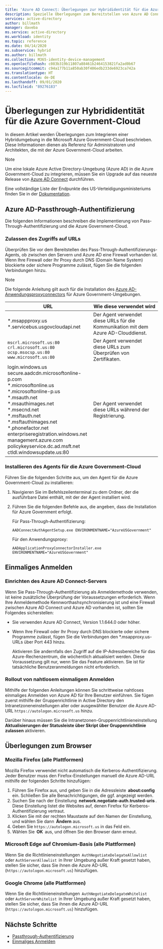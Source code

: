```yaml
---
title: 'Azure AD Connect: Überlegungen zur Hybrididentität für die Azure Government-Cloud'
description: Spezielle Überlegungen zum Bereitstellen von Azure AD Connect in der Azure Government-Cloud.
services: active-directory
author: billmath
manager: daveba
ms.service: active-directory
ms.workload: identity
ms.topic: reference
ms.date: 04/14/2020
ms.subservice: hybrid
ms.author: billmath
ms.collection: M365-identity-device-management
ms.openlocfilehash: c083b319b11807a88461b2464153821fa2ad0b67
ms.sourcegitcommit: c94a177b11a850ab30f406edb233de6923ca742a
ms.translationtype: HT
ms.contentlocale: de-DE
ms.lasthandoff: 09/01/2020
ms.locfileid: "89276183"
---
```

# <a name="hybrid-identity-considerations-for-the-azure-government-cloud"></a>Überlegungen zur Hybrididentität für die Azure Government-Cloud

In diesem Artikel werden Überlegungen zum Integrieren einer Hybridumgebung in die Microsoft Azure Government-Cloud beschrieben. Diese Informationen dienen als Referenz für Administratoren und Architekten, die mit der Azure Government-Cloud arbeiten.

> [!NOTE]
> Um eine lokale Azure Active Directory-Umgebung (Azure AD) in die Azure Government-Cloud zu integrieren, müssen Sie ein Upgrade auf das neueste Release von [Azure AD Connect](https://www.microsoft.com/download/details.aspx?id=47594) durchführen.

Eine vollständige Liste der Endpunkte des US-Verteidigungsministeriums finden Sie in der [Dokumentation](/office365/enterprise/office-365-u-s-government-dod-endpoints).

## <a name="azure-ad-pass-through-authentication"></a>Azure AD-Passthrough-Authentifizierung

Die folgenden Informationen beschreiben die Implementierung von Pass-Through-Authentifizierung und die Azure Government-Cloud.

### <a name="allow-access-to-urls"></a>Zulassen des Zugriffs auf URLs

Überprüfen Sie vor dem Bereitstellen des Pass-Through-Authentifizierungs-Agents, ob zwischen den Servern und Azure AD eine Firewall vorhanden ist. Wenn Ihre Firewall oder Ihr Proxy durch DNS (Domain Name System) blockierte oder sichere Programme zulässt, fügen Sie die folgenden Verbindungen hinzu.

> [!NOTE]
> Die folgende Anleitung gilt auch für die Installation des [Azure AD-Anwendungsproxyconnectors](https://aka.ms/whyappproxy) für Azure Government-Umgebungen.

|URL |Wie diese verwendet wird|
|-----|-----|
|&#42;.msappproxy.us</br>&#42;.servicebus.usgovcloudapi.net|Der Agent verwendet diese URLs für die Kommunikation mit dem Azure AD-Clouddienst. |
|`mscrl.microsoft.us:80` </br>`crl.microsoft.us:80` </br>`ocsp.msocsp.us:80` </br>`www.microsoft.us:80`| Der Agent verwendet diese URLs zum Überprüfen von Zertifikaten.|
|login.windows.us </br>secure.aadcdn.microsoftonline-p.com </br>&#42;.microsoftonline.us </br>&#42;.microsoftonline-p.us </br>&#42;.msauth.net </br>&#42;.msauthimages.net </br>&#42;.msecnd.net</br>&#42;.msftauth.net </br>&#42;.msftauthimages.net</br>&#42;.phonefactor.net </br>enterpriseregistration.windows.net</br>management.azure.com </br>policykeyservice.dc.ad.msft.net</br>ctldl.windowsupdate.us:80| Der Agent verwendet diese URLs während der Registrierung.

### <a name="install-the-agent-for-the-azure-government-cloud"></a>Installieren des Agents für die Azure Government-Cloud

Führen Sie die folgenden Schritte aus, um den Agent für die Azure Government-Cloud zu installieren:

1. Navigieren Sie im Befehlszeilenterminal zu dem Ordner, der die ausführbare Datei enthält, mit der der Agent installiert wird.
1. Führen Sie die folgenden Befehle aus, die angeben, dass die Installation für Azure Government erfolgt.

   Für Pass-Through-Authentifizierung:

   ```
   AADConnectAuthAgentSetup.exe ENVIRONMENTNAME="AzureUSGovernment"
   ```

   Für den Anwendungsproxy:

   ```
   AADApplicationProxyConnectorInstaller.exe ENVIRONMENTNAME="AzureUSGovernment" 
   ```

## <a name="single-sign-on"></a>Einmaliges Anmelden

### <a name="set-up-your-azure-ad-connect-server"></a>Einrichten des Azure AD Connect-Servers

Wenn Sie Pass-Through-Authentifizierung als Anmeldemethode verwenden, ist keine zusätzliche Überprüfung der Voraussetzungen erforderlich. Wenn Ihre Anmeldemethode Kennworthashsynchronisierung ist und eine Firewall zwischen Azure AD Connect und Azure AD vorhanden ist, sollten Sie Folgendes sicherstellen:

- Sie verwenden Azure AD Connect, Version 1.1.644.0 oder höher.
- Wenn Ihre Firewall oder Ihr Proxy durch DNS blockierte oder sichere Programme zulässt, fügen Sie die Verbindungen den *.msapproxy.us-URLs über Port 443 hinzu.

  Aktivieren Sie andernfalls den Zugriff auf die IP-Adressbereiche für das Azure-Rechenzentrum, die wöchentlich aktualisiert werden. Diese Voraussetzung gilt nur, wenn Sie das Feature aktivieren. Sie ist für tatsächliche Benutzeranmeldungen nicht erforderlich.

### <a name="roll-out-seamless-single-sign-on"></a>Rollout von nahtlosem einmaligem Anmelden

Mithilfe der folgenden Anleitungen können Sie schrittweise nahtloses einmaliges Anmelden von Azure AD für Ihre Benutzer einführen. Sie fügen zuerst mithilfe der Gruppenrichtlinie in Active Directory den Intranetzoneneinstellungen aller oder ausgewählter Benutzer die Azure AD-URL `https://autologon.microsoft.us` hinzu.

Darüber hinaus müssen Sie die Intranetzonen-Gruppenrichtlinieneinstellung **Aktualisierungen der Statusleiste über Skript über Gruppenrichtlinie zulassen** aktivieren.

## <a name="browser-considerations"></a>Überlegungen zum Browser

### <a name="mozilla-firefox-all-platforms"></a>Mozilla Firefox (alle Plattformen)

Mozilla Firefox verwendet nicht automatisch die Kerberos-Authentifizierung. Jeder Benutzer muss den Firefox-Einstellungen manuell die Azure AD-URL mithilfe der folgenden Schritte hinzufügen:

1. Führen Sie Firefox aus, und geben Sie in die Adressleiste  **about:config**  ein. Schließen Sie alle Benachrichtigungen, die ggf. angezeigt werden.
1. Suchen Sie nach der Einstellung  **network.negotiate-auth.trusted-uris** . Diese Einstellung listet die Websites auf, denen Firefox für Kerberos-Authentifizierung vertraut.
1. Klicken Sie mit der rechten Maustaste auf den Namen der Einstellung, und wählen Sie dann  **Ändern** aus.
1. Geben Sie `https://autologon.microsoft.us` in das Feld ein.
1. Wählen Sie  **OK**  aus, und öffnen Sie den Browser dann erneut.

### <a name="microsoft-edge-based-on-chromium-all-platforms"></a>Microsoft Edge auf Chromium-Basis (alle Plattformen)

Wenn Sie die Richtlinieneinstellungen  `AuthNegotiateDelegateAllowlist`  oder `AuthServerAllowlist`  in Ihrer Umgebung außer Kraft gesetzt haben, stellen Sie sicher, dass Sie ihnen die Azure AD-URL (`https://autologon.microsoft.us`) hinzufügen.

### <a name="google-chrome-all-platforms"></a>Google Chrome (alle Plattformen)

Wenn Sie die Richtlinieneinstellungen  `AuthNegotiateDelegateWhitelist`  oder `AuthServerWhitelist`  in Ihrer Umgebung außer Kraft gesetzt haben, stellen Sie sicher, dass Sie ihnen die Azure AD-URL (`https://autologon.microsoft.us`) hinzufügen.

## <a name="next-steps"></a>Nächste Schritte

- [Passthrough-Authentifizierung](how-to-connect-pta-quick-start.md#step-1-check-the-prerequisites)
- [Einmaliges Anmelden](how-to-connect-sso-quick-start.md#step-1-check-the-prerequisites)